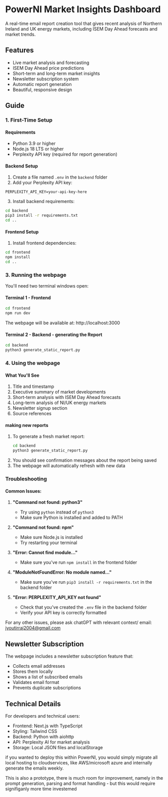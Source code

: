 # PowerNI Market Insights Dashboard

A real-time email report creation tool that gives recent analysis of Northern Ireland and UK energy markets, including ISEM Day Ahead forecasts and market trends.

## Features

- Live market analysis and forecasting
- ISEM Day Ahead price predictions
- Short-term and long-term market insights
- Newsletter subscription system
- Automatic report generation
- Beautiful, responsive design

## Guide

### 1. First-Time Setup

#### Requirements
- Python 3.9 or higher
- Node.js 18 LTS or higher
- Perplexity API key (required for report generation)



#### Backend Setup
1. Create a file named `.env` in the `backend` folder
2. Add your Perplexity API key:
```
PERPLEXITY_API_KEY=your-api-key-here
```
3. Install backend requirements:
```bash
cd backend
pip3 install -r requirements.txt
cd ..
```

#### Frontend Setup
1. Install frontend dependencies:
```bash
cd frontend
npm install
cd ..
```

### 3. Running the webpage

You'll need two terminal windows open:

#### Terminal 1 - Frontend
```bash
cd frontend
npm run dev
```
The webpage will be available at: http://localhost:3000

#### Terminal 2 - Backend - generating the Report
```bash
cd backend
python3 generate_static_report.py
```

### 4. Using the webpage

#### What You'll See
1. Title and timestamp
2. Executive summary of market developments
3. Short-term analysis with ISEM Day Ahead forecasts
4. Long-term analysis of NI/UK energy markets
5. Newsletter signup section
6. Source references

#### making new reports
1. To generate a fresh market report:
   ```bash
   cd backend
   python3 generate_static_report.py
   ```
2. You should see confirmation messages about the report being saved
3. The webpage will automatically refresh with new data

### Troubleshooting

#### Common Issues:

1. **"Command not found: python3"**
   - Try using `python` instead of `python3`
   - Make sure Python is installed and added to PATH

2. **"Command not found: npm"**
   - Make sure Node.js is installed
   - Try restarting your terminal

3. **"Error: Cannot find module..."**
   - Make sure you've run `npm install` in the frontend folder

4. **"ModuleNotFoundError: No module named..."**
   - Make sure you've run `pip3 install -r requirements.txt` in the backend folder

5. **"Error: PERPLEXITY_API_KEY not found"**
   - Check that you've created the `.env` file in the backend folder
   - Verify your API key is correctly formatted

For any other issues, please ask chatGPT with relevant context/ email: jyoutirraj2004@gmail.com

## Newsletter Subscription

The webpage includes a newsletter subscription feature that:
- Collects email addresses
- Stores them locally
- Shows a list of subscribed emails
- Validates email format
- Prevents duplicate subscriptions

## Technical Details

For developers and technical users:

- Frontend: Next.js with TypeScript
- Styling: Tailwind CSS
- Backend: Python with aiohttp
- API: Perplexity AI for market analysis
- Storage: Local JSON files and localStorage

if you wanted to deploy this within PowerNI, you would simply migrate all local hosting to cloudservices, like AWS/microsoft azure
and internally generate the emails weekly. 

This is also a prototype, there is much room for improvement, namely in the prompt generation, parsing and format handling - but this would require signifiganly more time investemed 
